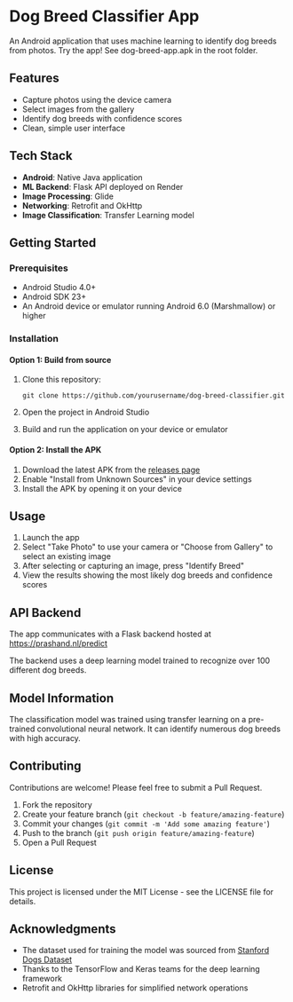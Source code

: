 # Dog Breed Classifier App

An Android application that uses machine learning to identify dog breeds from photos.
Try the app! See dog-breed-app.apk in the root folder.

## Features

- Capture photos using the device camera
- Select images from the gallery
- Identify dog breeds with confidence scores
- Clean, simple user interface

## Tech Stack

- **Android**: Native Java application
- **ML Backend**: Flask API deployed on Render
- **Image Processing**: Glide
- **Networking**: Retrofit and OkHttp
- **Image Classification**: Transfer Learning model

## Getting Started

### Prerequisites

- Android Studio 4.0+
- Android SDK 23+
- An Android device or emulator running Android 6.0 (Marshmallow) or higher

### Installation

#### Option 1: Build from source

1. Clone this repository:
   ```
   git clone https://github.com/yourusername/dog-breed-classifier.git
   ```

2. Open the project in Android Studio

3. Build and run the application on your device or emulator

#### Option 2: Install the APK

1. Download the latest APK from the [releases page](https://github.com/yourusername/dog-breed-classifier/releases)
2. Enable "Install from Unknown Sources" in your device settings
3. Install the APK by opening it on your device

## Usage

1. Launch the app
2. Select "Take Photo" to use your camera or "Choose from Gallery" to select an existing image
3. After selecting or capturing an image, press "Identify Breed"
4. View the results showing the most likely dog breeds and confidence scores

## API Backend

The app communicates with a Flask backend hosted at https://prashand.nl/predict

The backend uses a deep learning model trained to recognize over 100 different dog breeds.

## Model Information

The classification model was trained using transfer learning on a pre-trained convolutional neural network. It can identify numerous dog breeds with high accuracy.

## Contributing

Contributions are welcome! Please feel free to submit a Pull Request.

1. Fork the repository
2. Create your feature branch (`git checkout -b feature/amazing-feature`)
3. Commit your changes (`git commit -m 'Add some amazing feature'`)
4. Push to the branch (`git push origin feature/amazing-feature`)
5. Open a Pull Request

## License

This project is licensed under the MIT License - see the LICENSE file for details.

## Acknowledgments

- The dataset used for training the model was sourced from [Stanford Dogs Dataset](http://vision.stanford.edu/aditya86/ImageNetDogs/)
- Thanks to the TensorFlow and Keras teams for the deep learning framework
- Retrofit and OkHttp libraries for simplified network operations
